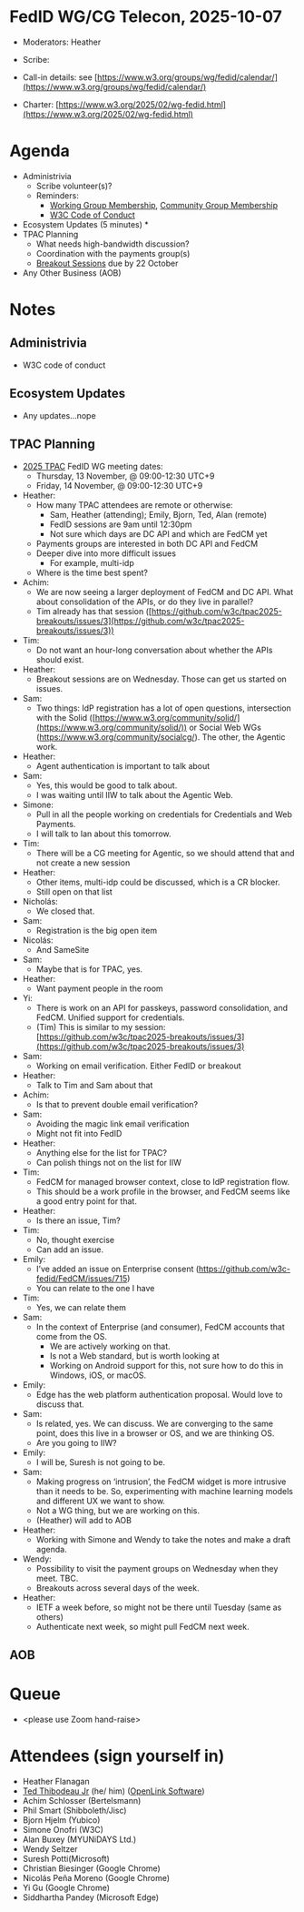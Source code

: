 # FedID WG/CG Telecon, 2025-10-07

* Moderators:  Heather

* Scribe: 

* Call-in details: see [https://www.w3.org/groups/wg/fedid/calendar/](https://www.w3.org/groups/wg/fedid/calendar/) 

* Charter: [https://www.w3.org/2025/02/wg-fedid.html](https://www.w3.org/2025/02/wg-fedid.html) 

# Agenda

* Administrivia  
  * Scribe volunteer(s)?  
  * Reminders:  
    * [Working Group Membership](https://www.w3.org/groups/wg/fedid/), [Community Group Membership](https://www.w3.org/community/fed-id/)  
    * [W3C Code of Conduct](https://www.w3.org/policies/code-of-conduct/)  
* Ecosystem Updates (5 minutes) \*  
* TPAC Planning  
  * What needs high-bandwidth discussion?  
  * Coordination with the payments group(s)  
  * [Breakout Sessions](https://github.com/w3c/tpac2025-breakouts/issues) due by 22 October  
* Any Other Business (AOB)

# Notes

## Administrivia

* W3C code of conduct

## Ecosystem Updates 

* Any updates…nope

## TPAC Planning

* [2025 TPAC](https://www.w3.org/2025/11/TPAC/schedule.html) FedID WG meeting dates:   
  * Thursday, 13 November, @ 09:00-12:30 UTC+9  
  * Friday, 14 November, @ 09:00-12:30 UTC+9  
* Heather:  
  * How many TPAC attendees are remote or otherwise:  
    * Sam, Heather (attending);  Emily, Bjorn, Ted, Alan (remote)  
    * FedID sessions are 9am until 12:30pm  
    * Not sure which days are DC API and which are FedCM yet  
  * Payments groups are interested in both DC API and FedCM  
  * Deeper dive into more difficult issues  
    * For example, multi-idp  
  * Where is the time best spent?  
* Achim:  
  * We are now seeing a larger deployment of FedCM and DC API. What about consolidation of the APIs, or do they live in parallel?   
  * Tim already has that session ([https://github.com/w3c/tpac2025-breakouts/issues/3](https://github.com/w3c/tpac2025-breakouts/issues/3))  
* Tim:  
  * Do not want an hour-long conversation about whether the APIs should exist.  
* Heather:  
  * Breakout sessions are on Wednesday. Those can get us started on issues.   
* Sam:  
  * Two things: IdP registration has a lot of open questions, intersection with the Solid ([https://www.w3.org/community/solid/](https://www.w3.org/community/solid/)) or Social Web WGs (https://www.w3.org/community/socialcg/). The other, the Agentic work.  
* Heather:  
  * Agent authentication is important to talk about  
* Sam:  
  * Yes, this would be good to talk about.  
  * I was waiting until IIW to talk about the Agentic Web.  
* Simone:  
  * Pull in all the people working on credentials for Credentials and Web Payments.  
  * I will talk to Ian about this tomorrow.  
* Tim:  
  * There will be a CG meeting for Agentic, so we should attend that and not create a new session  
* Heather:  
  * Other items, multi-idp could be discussed, which is a CR blocker.   
  * Still open on that list  
* Nicholás:  
  * We closed that.  
* Sam:  
  * Registration is the big open item  
* Nicolás:  
  * And SameSite  
* Sam:  
  * Maybe that is for TPAC, yes.  
* Heather:  
  * Want payment people in the room  
* Yi:  
  * There is work on an API for passkeys, password consolidation, and FedCM. Unified support for credentials.  
  * (Tim) This is similar to my session: [https://github.com/w3c/tpac2025-breakouts/issues/3](https://github.com/w3c/tpac2025-breakouts/issues/3)  
* Sam:  
  * Working on email verification. Either FedID or breakout  
* Heather:  
  * Talk to Tim and Sam about that  
* Achim:  
  * Is that to prevent double email verification?  
* Sam:  
  * Avoiding the magic link email verification  
  * Might not fit into FedID  
* Heather:  
  * Anything else for the list for TPAC?  
  * Can polish things not on the list for IIW  
* Tim:  
  * FedCM for managed browser context, close to IdP registration flow.  
  * This should be a work profile in the browser, and FedCM seems like a good entry point for that.  
* Heather:  
  * Is there an issue, Tim?  
* Tim:  
  * No, thought exercise  
  * Can add an issue.  
* Emily:  
  * I’ve added an issue on Enterprise consent (https://github.com/w3c-fedid/FedCM/issues/715)  
  * You can relate to the one I have  
* Tim:  
  * Yes, we can relate them  
* Sam:  
  * In the context of Enterprise (and consumer), FedCM accounts that come from the OS.   
    * We are actively working on that.  
    * Is not a Web standard, but is worth looking at  
    * Working on Android support for this, not sure how to do this in Windows, iOS, or macOS.   
* Emily:  
  * Edge has the web platform authentication proposal. Would love to discuss that.  
* Sam:  
  * Is related, yes. We can discuss. We are converging to the same point, does this live in a browser or OS, and we are thinking OS.  
  * Are you going to IIW?  
* Emily:  
  * I will be, Suresh is not going to be.  
* Sam:  
  * Making progress on ‘intrusion’, the FedCM widget is more intrusive than it needs to be. So, experimenting with machine learning models and different UX we want to show.  
  * Not a WG thing, but we are working on this.  
  * (Heather) will add to AOB  
* Heather:  
  * Working with Simone and Wendy to take the notes and make a draft agenda.   
* Wendy:  
  * Possibility to visit the payment groups on Wednesday when they meet. TBC.   
  * Breakouts across several days of the week.  
* Heather:  
  * IETF a week before, so might not be there until Tuesday (same as others)  
  * Authenticate next week, so might pull FedCM next week.

## AOB

# Queue 

*  \<please use Zoom hand-raise\>

# Attendees (sign yourself in)

* Heather Flanagan  
* [Ted Thibodeau Jr](https://github.com/TallTed/) (he/ him) ([OpenLink Software](https://openlinksw.com/))  
* Achim Schlosser (Bertelsmann)  
* Phil Smart (Shibboleth/Jisc)  
* Bjorn Hjelm (Yubico)  
* Simone Onofri (W3C)  
* Alan Buxey (MYUNiDAYS Ltd.)  
* Wendy Seltzer  
* Suresh Potti(Microsoft)  
* Christian Biesinger (Google Chrome)  
* Nicolás Peña Moreno (Google Chrome)  
* Yi Gu (Google Chrome)  
* Siddhartha Pandey (Microsoft Edge)